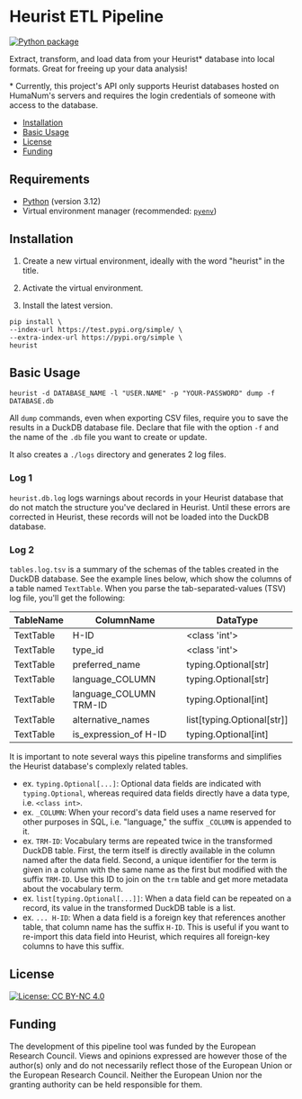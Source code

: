 # Heurist ETL Pipeline

[![Python package](https://github.com/LostMa-ERC/heurist-etl-pipeline/actions/workflows/python-package.yml/badge.svg)](https://github.com/LostMa-ERC/heurist-etl-pipeline/actions/workflows/python-package.yml)

Extract, transform, and load data from your Heurist* database into local formats. Great for freeing up your data analysis!

\* Currently, this project's API only supports Heurist databases hosted on HumaNum's servers and requires the login credentials of someone with access to the database.

- [Installation](#installation)
- [Basic Usage](#basic-usage)
- [License](#license)
- [Funding](#funding)

## Requirements

- [Python](https://realpython.com/installing-python/) (version 3.12)
- Virtual environment manager (recommended: [`pyenv`](https://github.com/pyenv/pyenv))

## Installation

1. Create a new virtual environment, ideally with the word "heurist" in the title.

2. Activate the virtual environment.

3. Install the latest version.

```shell
pip install \
--index-url https://test.pypi.org/simple/ \
--extra-index-url https://pypi.org/simple \
heurist
```

## Basic Usage

```shell
heurist -d DATABASE_NAME -l "USER.NAME" -p "YOUR-PASSWORD" dump -f DATABASE.db
```

All `dump` commands, even when exporting CSV files, require you to save the results in a DuckDB database file. Declare that file with the option `-f` and the name of the `.db` file you want to create or update.

It also creates a `./logs` directory and generates 2 log files.

### Log 1

`heurist.db.log` logs warnings about records in your Heurist database that do not match the structure you've declared in Heurist. Until these errors are corrected in Heurist, these records will not be loaded into the DuckDB database.

### Log 2

`tables.log.tsv` is a summary of the schemas of the tables created in the DuckDB database. See the example lines below, which show the columns of a table named `TextTable`. When you parse the tab-separated-values (TSV) log file, you'll get the following:

|TableName|ColumnName|DataType|
|--|--|--|
|TextTable|H-ID|<class 'int'>|
|TextTable|type_id|<class 'int'>|
|TextTable|preferred_name|typing.Optional[str]|
|TextTable|language_COLUMN|typing.Optional[str]|
|TextTable|language_COLUMN TRM-ID|typing.Optional[int]|
|TextTable|alternative_names|list[typing.Optional[str]]|
|TextTable|is_expression_of H-ID|typing.Optional[int]|

It is important to note several ways this pipeline transforms and simplifies the Heurist database's complexly related tables.

- ex. `typing.Optional[...]`: Optional data fields are indicated with `typing.Optional`, whereas required data fields directly have a data type, i.e. `<class int>`.
- ex. `_COLUMN`: When your record's data field uses a name reserved for other purposes in SQL, i.e. "language," the suffix `_COLUMN` is appended to it.
- ex. `TRM-ID`: Vocabulary terms are repeated twice in the transformed DuckDB table. First, the term itself is directly available in the column named after the data field. Second, a unique identifier for the term is given in a column with the same name as the first but modified with the suffix `TRM-ID`. Use this ID to join on the `trm` table and get more metadata about the vocabulary term.
- ex. `list[typing.Optional[...]]`: When a data field can be repeated on a record, its value in the transformed DuckDB table is a list.
- ex. `... H-ID`: When a data field is a foreign key that references another table, that column name has the suffix `H-ID`. This is useful if you want to re-import this data field into Heurist, which requires all foreign-key columns to have this suffix.

## License

[![License: CC BY-NC 4.0](https://img.shields.io/badge/License-CC_BY--NC_4.0-lightgrey.svg)](https://creativecommons.org/licenses/by-nc/4.0/)

## Funding

The development of this pipeline tool was funded by the European Research Council. Views and opinions expressed are however those of the author(s) only and do not necessarily reflect those of the European Union or the European Research Council. Neither the European Union nor the granting authority can be held responsible for them.
